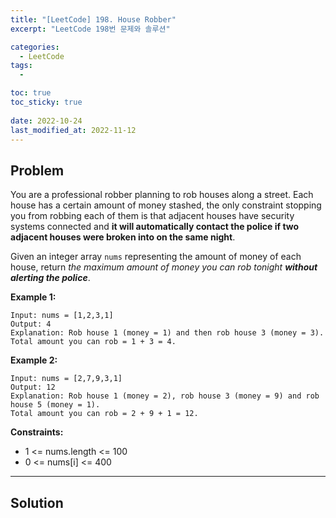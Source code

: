 ```yaml
---
title: "[LeetCode] 198. House Robber"
excerpt: "LeetCode 198번 문제와 솔루션"

categories:
  - LeetCode
tags:
  - 

toc: true
toc_sticky: true
 
date: 2022-10-24
last_modified_at: 2022-11-12
---
```

## **Problem**
You are a professional robber planning to rob houses along a street. Each house has a certain amount of money stashed, the only constraint stopping you from robbing each of them is that adjacent houses have security systems connected and **it will automatically contact the police if two adjacent houses were broken into on the same night**.

Given an integer array `nums` representing the amount of money of each house, return *the maximum amount of money you can rob tonight **without alerting the police***.

**Example 1:**
```
Input: nums = [1,2,3,1]
Output: 4
Explanation: Rob house 1 (money = 1) and then rob house 3 (money = 3).
Total amount you can rob = 1 + 3 = 4.
```
**Example 2:**
```
Input: nums = [2,7,9,3,1]
Output: 12
Explanation: Rob house 1 (money = 2), rob house 3 (money = 9) and rob house 5 (money = 1).
Total amount you can rob = 2 + 9 + 1 = 12.
```
**Constraints:**
- 1 <= nums.length <= 100
- 0 <= nums[i] <= 400

---
## **Solution**
```java

```
<!-- 원리가 설명이 안된다/...............
dp문제.
현재 집을 터느냐, +1 집을 터느냐.
현재집을 선택하면 다음은 +2집이냐 +3집이냐를 선택.
반복이 필요하다 -> 재귀로 해결
첫 번째 집을 털고나서 첫 번째 집의 값이 더해진 상태로 경우의 수로 계속 갈라진다. 갈라져야 한다. 모든 경우의 수를 구하려면. 재귀 함수를 반복 호출하면 그리고 경우의 수 중에 선택을 함.
두 요소씩 끊어 보면 각각 경우의 수가 2개씩 나옴.
## **Explanation**
- 배열 nums의 길이가 2일 때, 두 가지 경우의 수가 있다. 첫 번쨰 요소를 선택하거나, 두 번째 요소를 선택하거나.
```java

```
- 
```java

``` -->